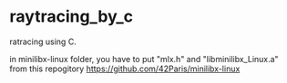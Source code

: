# raytracing_by_c
ratracing using C.

in minilibx-linux folder, you have to put "mlx.h" and "libminilibx_Linux.a" from this repogitory
https://github.com/42Paris/minilibx-linux
